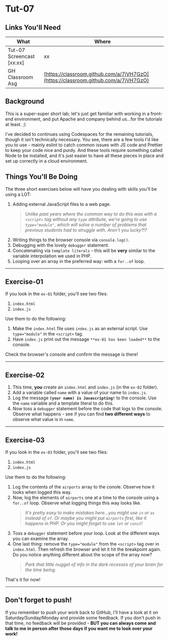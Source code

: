 # Tut-07

## Links You'll Need

| What                      | Where                                                                              |
| ------------------------- | ---------------------------------------------------------------------------------- |
| Tut-07 Screencast [xx:xx] | xx                                                                                 |
| GH Classroom Asg          | [https://classroom.github.com/a/7jVH7GzO](https://classroom.github.com/a/7jVH7GzO) |

## Background

This is a super-super short lab; let's just get familiar with working in a front-end environment, and put Apache and company behind us...for the tutorials at least. ;)

I've decided to continues using Codespaces for the remaining tutorials, though it isn't technically necessary. You see, there are a few tools I'd like you to use - mainly eslint to catch common issues with JS code and Prettier to keep your code nice and purdy. And these tools require something called Node to be installed, and it's just easier to have all these pieces in place and set up correctly in a cloud environment.

## Things You'll Be Doing

The three short exercises below will have you dealing with skills you'll be using a LOT:

1. Adding external JavaScript files to a web page. 
   > _Unlike past years where the common way to do this was with a `<script>` tag without any `type` attribute, we're going to use `type="module"`, which will solve a number of problems that previous students had to struggle with. Aren't you lucky?!?_
2. Writing things to the browser console via `console.log()`.
3. Debugging with the lovely `debugger` statement.
4. Concatenating via `template literals` - this will be **very** similar to the variable interpolation we used in PHP.
5. Looping over an array in the preferred way: with a `for..of` loop.

---

## Exercise-01

If you look in the `ex-01` folder, you'll see two files: 
1. `index.html`
2. `index.js`

Use them to do the following: 

1. Make the `index.html` file uses `index.js` as an external script. Use `type="module"` in the `<script>` tag.
2. Have `index.js` print out the message `**ex-01 has been loaded**` to the console.

Check the browser's console and confirm the message is there!

---

## Exercise-02

1. This time, **you** create an `index.html` and `index.js` (in the `ex-02` folder).
2. Add a variable called `name` with a value of your name to `index.js`.
3. Log the message **`(your name) is Javascripting!`** to the console. Use the `name` variable and a template literal to do this.
4. Now toss a `debugger` statement before the code that logs to the console. Observe what happens - see if you can find **two different ways** to observe what value is in `name`.

---

## Exercise-03

If you look in the `ex-03` folder, you'll see two files: 
1. `index.html`
2. `index.js`

Use them to do the following:

1. Log the contents of the `airports` array to the conole. Observe how it looks when logged this way.
2. Now, log the elements of `airports` one at a time to the console using a `for..of` loop. Observe what logging things this way looks like.
   > _It's pretty easy to make mistakes here...you might use `in` or `as` instead of `of`. Or maybe you might put `airports` first, like it happens in PHP. Or you might forget to use `let` or `const`!_
3. Toss a `debugger` statement before your loop. Look at the different ways you can examine the array. 
4. One last thing: remove the `type="module"` from the `<script>` tag over in `index.html`. Then refresh the browser and let it hit the breakpoint again. Do you notice anything different about the scope of the array now?
    > _Park that little nugget of info in the dark recesses of your brain for the time being._

That's it for now!

---

## Don't forget to push!

If you remember to push your work back to GitHub, I'll have a look at it on Saturday/Sunday/Monday and provide some feedback. If you don't push in that time, no feedback will be provided - **BUT you can always come and talk to me in person after those days if you want me to look over your work!**

